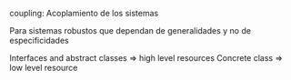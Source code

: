 

coupling: Acoplamiento de los sistemas


Para sistemas robustos que dependan de generalidades y no de especificidades


Interfaces and abstract classes => high level resources
Concrete class => low level resource